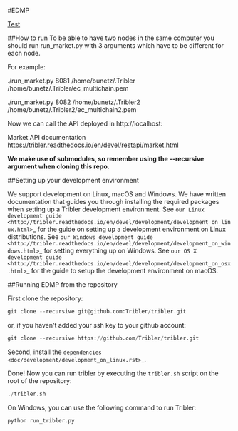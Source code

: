 #EDMP

[Test](#running-edmp-from-the-repository)

##How to run
To be able to have two nodes in the same computer you should run run_market.py with 3 arguments which have to be different for each node.

For example:

./run_market.py 8081 /home/bunetz/.Tribler /home/bunetz/.Tribler/ec_multichain.pem

./run_market.py 8082 /home/bunetz/.Tribler2 /home/bunetz/.Tribler2/ec_multichain2.pem

Now we can call the API deployed in http://localhost:<port>

Market API documentation https://tribler.readthedocs.io/en/devel/restapi/market.html

**We make use of submodules, so remember using the --recursive argument when cloning this repo.**

##Setting up your development environment

We support development on Linux, macOS and Windows. We have written documentation that guides you through installing the required packages when setting up a Tribler development environment. See `our Linux development guide <http://tribler.readthedocs.io/en/devel/development/development_on_linux.html>`_ for the guide on setting up a development environment on Linux distributions. See `our Windows development guide <http://tribler.readthedocs.io/en/devel/development/development_on_windows.html>`_ for setting everything up on Windows. See `our OS X development guide <http://tribler.readthedocs.io/en/devel/development/development_on_osx.html>`_ for the guide to setup the development environment on macOS.

##Running EDMP from the repository

First clone the repository:

```python
git clone --recursive git@github.com:Tribler/tribler.git
```

or, if you haven't added your ssh key to your github account:

```python
git clone --recursive https://github.com/Tribler/tribler.git
```

Second, install the `dependencies <doc/development/development_on_linux.rst>`_.

Done!
Now you can run tribler by executing the ``tribler.sh`` script on the root of the repository:

```python
./tribler.sh
```
    
On Windows, you can use the following command to run Tribler:

```python
python run_tribler.py
```
